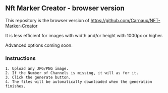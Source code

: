 ## Nft Marker Creator - browser version

This repository is the browser version of https://github.com/Carnaux/NFT-Marker-Creator

It is less efficient for images with width and/or height with 1000px or higher.


Advanced options coming soon.

### Instructions

    1. Upload any JPG/PNG image.
    2. If the Number of Channels is missing, it will as for it.
    3. Click the generate button.
    4. The files will be automatically downloaded when the generation finishes.